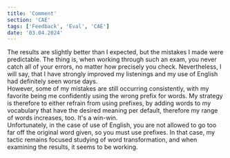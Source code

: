 ```yaml
---
title: 'Comment'
section: 'CAE'
tags: ['Feedback', 'Eval', 'CAE']
date: '03.04.2024'
---
```


The results are slightly better than I expected, but the mistakes I made were predictable. The thing
is, when working through such an exam, you never catch all of your errors, no matter how precisely
you check. Nevertheless, I will say, that I have strongly improved my listenings and my use of
English had definitely seen worse days.  
However, some of my mistakes are still occurring consistently, with my favorite being me confidently
using the wrong prefix for words. My strategy is therefore to either refrain from using prefixes, by
adding words to my vocabulary that have the desired meaning per default, therefore my range of words
increases, too. It's a win-win.  
Unfortunately, in the case of use of English, you are not allowed to go too far off the original
word given, so you must use prefixes. In that case, my tactic remains focused studying of word
transformation, and when examining the results, it seems to be working.
